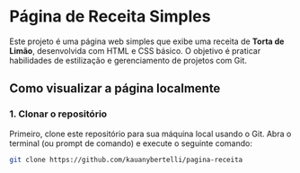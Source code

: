 # Página de Receita Simples

Este projeto é uma página web simples que exibe uma receita de **Torta de Limão**, desenvolvida com HTML e CSS básico. O objetivo é praticar habilidades de estilização e gerenciamento de projetos com Git.

## Como visualizar a página localmente

### 1. Clonar o repositório

Primeiro, clone este repositório para sua máquina local usando o Git. Abra o terminal (ou prompt de comando) e execute o seguinte comando:

```bash
git clone https://github.com/kauanybertelli/pagina-receita

